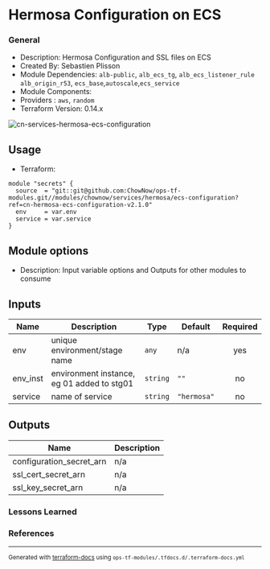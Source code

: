 <!-- BEGIN_TF_DOCS -->
# Hermosa Configuration on ECS

### General

* Description: Hermosa Configuration and SSL files on ECS
* Created By: Sebastien Plisson
* Module Dependencies: `alb-public`, `alb_ecs_tg`, `alb_ecs_listener_rule` `alb_origin_r53`, `ecs_base`,`autoscale`,`ecs_service`
* Module Components:
* Providers : `aws`, `random`
* Terraform Version: 0.14.x

![cn-services-hermosa-ecs-configuration](https://github.com/ChowNow/ops-tf-modules/workflows/cn-services-hermosa-ecs-configuration/badge.svg)

## Usage

* Terraform:

```hcl
module "secrets" {
  source  = "git::git@github.com:ChowNow/ops-tf-modules.git//modules/chownow/services/hermosa/ecs-configuration?ref=cn-hermosa-ecs-configuration-v2.1.0"
  env     = var.env
  service = var.service
}
```

## Module options

* Description: Input variable options and Outputs for other modules to consume

## Inputs

| Name | Description | Type | Default | Required |
|------|-------------|------|---------|:--------:|
| env | unique environment/stage name | `any` | n/a | yes |
| env\_inst | environment instance, eg 01 added to stg01 | `string` | `""` | no |
| service | name of service | `string` | `"hermosa"` | no |

## Outputs

| Name | Description |
|------|-------------|
| configuration\_secret\_arn | n/a |
| ssl\_cert\_secret\_arn | n/a |
| ssl\_key\_secret\_arn | n/a |

### Lessons Learned


### References

---

<sub>Generated with [terraform-docs](https://terraform-docs.io/) using `ops-tf-modules/.tfdocs.d/.terraform-docs.yml`<sub>
<!-- END_TF_DOCS -->